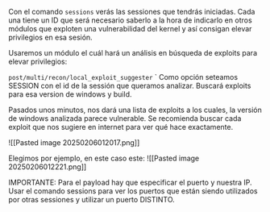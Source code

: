 
Con el comando `sessions` verás las sessiones que tendrás iniciadas. Cada una tiene un ID que será necesario saberlo a la hora de indicarlo en otros módulos que exploten una vulnerabilidad del kernel y así consigan elevar privilegios en esa sesión.

Usaremos un módulo el cuál hará un análisis en búsqueda de exploits para elevar privilegios:

`post/multi/recon/local_exploit_suggester`
`
Como opción seteamos SESSION con el id de la sessión que queramos analizar. Buscará exploits para esa version de windows y build.

Pasados unos minutos, nos dará una lista de exploits a los cuales, la versión de windows analizada parece vulnerable. Se recomienda buscar cada exploit que nos sugiere en internet para ver qué hace exactamente.

![[Pasted image 20250206012017.png]]


Elegimos por ejemplo, en este caso este:
![[Pasted image 20250206012221.png]]

IMPORTANTE: Para el payload hay que especificar el puerto y nuestra IP. Usar el comando sessions para ver los puertos que están siendo utilizados por otras sessiones y utilizar un puerto DISTINTO.

